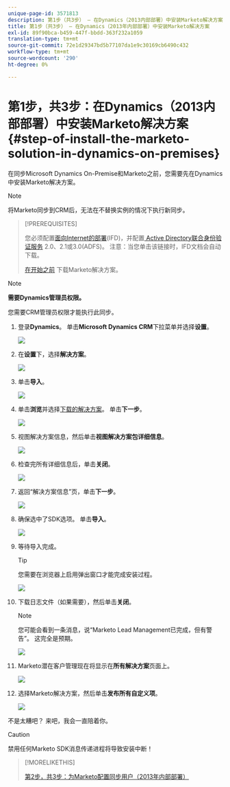 ```yaml
---
unique-page-id: 3571813
description: 第1步（共3步） — 在Dynamics（2013内部部署）中安装Marketo解决方案 — Marketo文档 — 产品文档
title: 第1步（共3步） — 在Dynamics（2013年内部部署）中安装Marketo解决方案
exl-id: 89f90bca-b459-447f-bbdd-363f232a1059
translation-type: tm+mt
source-git-commit: 72e1d29347bd5b77107da1e9c30169cb6490c432
workflow-type: tm+mt
source-wordcount: '290'
ht-degree: 0%

---
```


# 第1步，共3步：在Dynamics（2013内部部署）中安装Marketo解决方案{#step-of-install-the-marketo-solution-in-dynamics-on-premises}

在同步Microsoft Dynamics On-Premise和Marketo之前，您需要先在Dynamics中安装Marketo解决方案。

>[!NOTE]
>
>将Marketo同步到CRM后，无法在不替换实例的情况下执行新同步。

>[!PREREQUISITES]
>
>您必须配置[面向Internet的部署](https://www.microsoft.com/en-us/download/confirmation.aspx?id=41701)(IFD)，并配置[ Active Directory联合身份验证服务](https://msdn.microsoft.com/en-us/library/bb897402.aspx) 2.0、2.1或3.0(ADFS)。 注意：当您单击该链接时，IFD文档会自动下载。
>
>[在开始之前](/help/marketo/product-docs/crm-sync/microsoft-dynamics-sync/sync-setup/download-the-marketo-lead-management-solution.md) 下载Marketo解决方案。

>[!NOTE]
>
>**需要Dynamics管理员权限。**
>
>您需要CRM管理员权限才能执行此同步。

1. 登录&#x200B;**Dynamics**。 单击&#x200B;**Microsoft Dynamics CRM**&#x200B;下拉菜单并选择&#x200B;**设置**。

   ![](assets/image2014-12-11-10-3a39-3a41.png)

1. 在&#x200B;**设置**&#x200B;下，选择&#x200B;**解决方案**。

   ![](assets/image2014-12-11-10-3a39-3a51.png)

1. 单击&#x200B;**导入**。

   ![](assets/image2015-3-26-9-3a52-3a10.png)

1. 单击&#x200B;**浏览**&#x200B;并选择[下载的解决方案](/help/marketo/product-docs/crm-sync/microsoft-dynamics-sync/sync-setup/download-the-marketo-lead-management-solution.md)。 单击&#x200B;**下一步**。

   ![](assets/image2015-3-26-9-3a54-3a1.png)

1. 视图解决方案信息，然后单击&#x200B;**视图解决方案包详细信息**。

   ![](assets/image2015-11-18-11-3a12-3a8.png)

1. 检查完所有详细信息后，单击&#x200B;**关闭**。

   ![](assets/image2015-10-9-14-3a57-3a3.png)

1. 返回“解决方案信息”页，单击&#x200B;**下一步**。

   ![](assets/image2015-3-26-9-3a55-3a17.png)

1. 确保选中了SDK选项。 单击&#x200B;**导入**。

   ![](assets/image2015-3-26-10-3a3-3a11.png)

1. 等待导入完成。

   >[!TIP]
   >
   >您需要在浏览器上启用弹出窗口才能完成安装过程。

   ![](assets/image2014-12-11-10-3a41-3a5.png)

1. 下载日志文件（如果需要），然后单击&#x200B;**关闭**。

   >[!NOTE]
   >
   >您可能会看到一条消息，说“Marketo Lead Management已完成，但有警告”。 这完全是预期。

   ![](assets/image2014-12-11-10-3a41-3a14.png)

1. Marketo潜在客户管理现在将显示在&#x200B;**所有解决方案**&#x200B;页面上。

   ![](assets/image2015-3-26-10-3a1-3a21.png)

1. 选择Marketo解决方案，然后单击&#x200B;**发布所有自定义项**。

   ![](assets/image2014-12-11-10-3a41-3a32.png)

不是太糟吧？ 来吧，我会一直陪着你。

>[!CAUTION]
>
>禁用任何Marketo SDK消息传递进程将导致安装中断！

>[!MORELIKETHIS]
>
>[第2步，共3步：为Marketo配置同步用户（2013年内部部署）](/help/marketo/product-docs/crm-sync/microsoft-dynamics-sync/sync-setup/microsoft-dynamics-2013-on-premises/step-2-of-3-configure.md)
